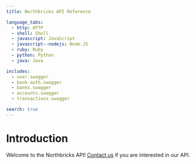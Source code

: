 ```yaml
---
title: Northbricks API Reference

language_tabs:
  - http: HTTP
  - shell: Shell
  - javascript: JavaScript
  - javascript--nodejs: Node.JS
  - ruby: Ruby
  - python: Python
  - java: Java

includes:
  - user.swagger
  - bank-auth.swagger
  - banks.swagger
  - accounts.swagger
  - transactions.swagger

search: true
---
```


# Introduction

Welcome to the Northbricks API! <a href="mailto:info@northbricks.com">Contact us</a> if you are interested in our API.
